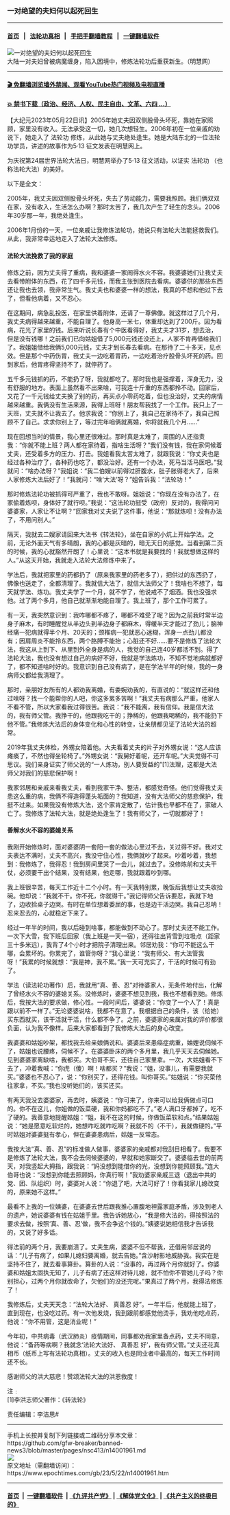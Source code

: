 ### 一对绝望的夫妇何以起死回生
------------------------

#### [首页](https://github.com/gfw-breaker/banned-news3/blob/master/README.md) &nbsp;&nbsp;|&nbsp;&nbsp; [法轮功真相](https://github.com/begood0513/basic/blob/master/README.md)  &nbsp;&nbsp;|&nbsp;&nbsp; [手把手翻墙教程](https://github.com/gfw-breaker/guides/wiki)  &nbsp;&nbsp;|&nbsp;&nbsp; [一键翻墙软件](https://github.com/gfw-breaker/nogfw/blob/master/README.md)  



<div><img alt="一对绝望的夫妇何以起死回生" class="attachment-djy_600_400 size-djy_600_400 wp-post-image" src="https://i.epochtimes.com/assets/uploads/2023/05/id14002049-1212261134452382-600x400.jpg"/>
<div class="caption">
 大陆一对夫妇曾被病魔缠身，陷入困境中，修炼法轮功后重获新生。（明慧网）
</div></div><hr/>

#### [ 🎬  免翻墙浏览墙外禁闻、观看YouTube热门视频及电视直播](https://github.com/gfw-breaker/HelloWorld)

#### [ 💥  禁书下载（政治、经济、人权、民主自由、文革、六四 ...）](https://github.com/gfw-breaker/books/blob/master/README.md)

<div><p>
 【大纪元2023年05月22日讯】2005年她丈夫因双侧股骨头坏死，靠她在家照顾，家里没有收入。无法承受这一切，她几次想轻生。2006年初在一位亲戚的劝说下，她走入了
 <ok href="https://www.epochtimes.com/gb/tag/%E6%B3%95%E8%BD%AE%E5%8A%9F.html">
  法轮功
 </ok>
 修炼，从此她与丈夫绝处逢生。她是大陆东北的一位法轮功学员，讲述的故事作为5‧13 征文发表在明慧网上。
</p>
<p>
 为庆祝第24届世界法轮大法日，明慧网举办了5‧13 征文活动，以证实
 <ok href="https://www.epochtimes.com/gb/tag/%E6%B3%95%E8%BD%AE%E5%8A%9F.html">
  法轮功
 </ok>
 （也称法轮大法）的美好。
</p>
<p>
 以下是全文：
</p>
<p>
 2005年，我丈夫因双侧股骨头坏死，失去了劳动能力，需要我照顾。我们俩双双在家，没有收入，生活怎么办啊？那时太苦了，我几次产生了轻生的念头。2006年30岁那一年，我绝处逢生。
</p>
<p>
 2006年1月份的一天，一位亲戚让我修炼法轮功，她说只有法轮大法能拯救我们。从此，我非常幸运地走入了法轮大法修炼。
</p>
<h4>
 <b>
  法轮大法挽救了我的家庭
 </b>
</h4>
<p>
 修炼之前，因为丈夫得了重病，我和婆婆一家闹得水火不容。我婆婆她们让我丈夫去看带附体的东西，花了四千多元钱，而我主张到医院去看病。婆婆供的那些东西还让我也去领，我非常生气。我丈夫也和婆婆一样的想法，我真的不想和他过下去了，但看他病着，又不忍心。
</p>
<p>
 在这期间，病急乱投医，在家里供着附体，还请了一尊佛像。就这样过了几个月，我丈夫病得越来越重，不能自理了。他身高一米七，体重却达到了200斤。因为看病，花光了家里的钱。后来听说长春有个中医看得好，我丈夫才31岁，想去治，但是没有钱哪！之前我们已向姑姐借了5,000元钱还没还上，人家不肯再借给我们了。我姐姐借给我俩5,000元钱，丈夫才到长春去看病。在那待了二十多天，见点效。但是那个中药伤胃，我丈夫一边吃着胃药，一边吃着治疗股骨头坏死的药。回到家后，他胃疼得坚持不了，就停药了。
</p>
<p>
 五千多元钱抓的药，不能扔了呀，我就都吃了。那时我也是强撑着，浑身无力，没有舒服的地方。表面上虽然看不出来啥，可我连十斤重的东西都拎不动。回家后，又花了一千元钱给丈夫换了别的药，再买点小零药吃着，但也没治好，丈夫的病情越来越重。我俩没有生活来源，我得上班呀！朋友帮我找了一个工作。我只上了一天班，丈夫就不让我去了。他求我说：“你别上了，我自己在家待不了，我自己照顾不了自己。求求你别上了，等过完年咱俩就离婚，你将就我几个月……”
</p>
<p>
 现在回想当时的情景，我心里还很难过。那时真是太难了，周围的人还指责我：“你就不能上班？两人都在家待着，指啥生活呀？”我们没有钱，我在家伺候着丈夫，还受着多方的压力、打击。我姐看我太苦太难了，就跟我说：“你丈夫也是经过各种治疗了，各种药也吃了，都没治好。还有一个办法，死马当活马医吧。”我就问：“啥办法呀？”我姐说：“我二伯嫂以前得过肝腹水，肚子胀得老大了，后来人家修炼大法后好了！”我就问：“啥‘大法’呀？”姐告诉我：“法轮功！”
</p>
<p>
 那时修炼法轮功被抓得可严重了，我也不敢呀。姐姐说：“你现在没有办法了，在家偷着炼呗，身体好了就行呗。”我说：“这法轮功挺受（政府）反对的，我得问问婆婆家，人家让不让啊？”回家我对丈夫说了这件事，他说：“那就炼呗！没有办法了，不用问别人。”
</p>
<p>
 隔天，我就去二嫂家请回来大法书《转法轮》，坐在自家的小炕上开始学法。之前，无论外面天气有多晴朗，我的心都是灰暗的，暗无天日的感觉。当看到第二页的时候，我的心就豁然开朗了！心里说：“这本书就是我要找的！我就想做这样的人。”从这天开始，我就走入法轮大法修炼中来了。
</p>
<p>
 学法后，我就把家里的药都扔了（原来我家里的药老多了），把供过的东西扔了，佛像也送走了，全都清理了。我就信大法了，就信大法师父了！我啥也不想了，每天就学法、炼功。我丈夫学了一个月，就不学了，他说戒不了烟酒。我也没强求他。过了两个多月，他自己就渐渐地能自理了。我上班了，那个工作可累了。
</p>
<p>
 有一天，我突然意识到：我咋哪都不疼了，哪都不难受了呢？因为之前我时常半边身子麻木，有时睡醒觉从半边头到半边身子都麻木，得缓半天才能过了劲儿；脑神经痛一犯病就得半个月、20天的；颈椎病一犯就恶心迷糊，浑身一点劲儿都没有；因肩周炎不能拎东西，两个胳膊不能抬；心脏还不好……要不是修炼了法轮大法，我这从上到下、从里到外全身是病的人，我觉的自己连40岁都活不到。得了法轮大法，我也没有想过自己的病好不好，我就是学法炼功，不知不觉地病就都好了，都不知道啥时好的。我意识到自己没有病了，是在学法半年的时候，我的一身病师父都给我清理了。
</p>
<p>
 那时，亲朋好友所有的人都劝我离婚，有委婉劝我的，有直说的：“就这样还和他过啥呀？找一个能帮你的人吧，你这多累多苦啊！”我丈夫有病那么严重，他家人不看不管，所以大家看我过得很苦。我说：“我不能离，我有信仰。我是信大法的，我有师父管。我挣干的，他跟我吃干的；挣稀的，他跟我喝稀的，我不能扔下他不管。”我修炼大法后的身体变化和心性的转变，让亲朋都见证了法轮大法的超常。
</p>
<p>
 2019年我丈夫体检，外甥女陪着他。大夫看着丈夫的片子对外甥女说：“这人应该瘫痪了，不然也得坐轮椅了。”外甥女说：“我舅好着呢，还开车呢。”大夫觉得不可思议。我们亲身证实了师父说的“一人炼功，别人要受益的”[1]法理，这都是大法师父对我们的慈悲保护啊！
</p>
<p>
 我家邻居和亲戚来看我丈夫，看到我家干净、整洁，都感觉奇怪。他们觉得我丈夫患这么重的病，我俩不得造得蓬头垢面的？我知道，没有大法师父的慈悲保护，我挺不过来。如果我没有修炼大法，这个家肯定散了，估计我也早都不在了，家破人亡了。我修炼了法轮大法，就是绝处逢生了！我有师父了，一切就都好了！
</p>
<h4>
 <b>
  善解水火不容的婆媳关系
 </b>
</h4>
<p>
 我刚开始修炼时，面对婆婆阴一套阳一套的做法心里过不去，关过得不好。我对丈夫表达不满时，丈夫不高兴，我没守住心性，我俩就吵了起来。吵着吵着，我想到：我修炼了，我得忍！我到房间里哭了一会儿，就过去了。没修炼前和丈夫干仗，必须要干出个结果，没有结果，他走哪，我就跟着吵到哪。
</p>
<p>
 我上班很辛苦，每天工作近十二个小时。有一天我特别累，晚饭后我想让丈夫收捡碗。他却说：“我就不干。你不死，你就得干。”我记得师父告诉要忍，我就下地了，边收拾桌子边哭。有时在单位想着委屈的事，也是边干活边哭。我自己忍呐！忍来忍去的，心就稳定下来了。
</p>
<p>
 经过一年半的时间，我以后碰到啥事，都能做到不动心了。那时丈夫还不能工作。一次下大雪，我下班后回家（我上班是一天一宿），还得往出背雪到垃圾点（距家三十多米远），我背了4个小时才把院子清理出来。邻居劝我：“你可不能这么干哪，会累坏的。你累完了，谁管你呀？”我心里说：“我有师父、有大法管我呀！”我累的时候就想：“我是神，我不累。”我一天可充实了，干活的时候可有劲了。
</p>
<p>
 学法（读法轮功著作）后，我就用“真、善、忍”对待婆家人，无条件地付出，化解了曾经水火不容的婆媳关系。没修炼时，婆婆不想见到我，我也不想看到她。修炼后，我按大法的要求做，修心性。一段时间后，婆婆说：“你变了一个人了！真是跟以前不一样了。”无论婆婆说啥，我都不在意了。我根据自己的条件，该（给她）买东西就买，该干活就干活，什么都不争了。之前，婆婆家的亲属对我的评价都很负面，认为我不像样。后来大家都看到了我修炼大法后的身心改变。
</p>
<p>
 我婆婆和姑姐吵架，都找我去给亲娘俩说和。婆婆后来患癌症病重，妯娌说伺候不了，姑姐也说腰疼，伺候不了。在婆婆卧床的两个多月里，我几乎天天去伺候她。见到婆婆家离缺啥，我都买。大伯哥不买，还往自己家里拿。一次，大姑姐看不下去了，冲着我喊：“你虎（傻）啊！啥都买？”我说：“姐，没事儿，有需要我就买。”婆婆也不忍心了，说：“你别买了，还得花钱。叫你哥买。”姑姐说：“你买菜他往家拿，不买。”我也没听她们的，该买还买。
</p>
<p>
 有两天我没去婆婆家，再去时，姨婆说：“你可来了，你来可以给我俩做点可口的。你不在这儿，你姐做的饭菜硬，我和你妈都吃不了。”老人满口牙都掉了，吃不了硬的。我善意地提醒姑姐：“姐，我不在这的时候，你做饭菜软和点。”结果姑姐说：“她是愿意吃软烂的，她想咋吃就咋吃啊？我就不的（不干），我就做硬的。”平时姑姐对婆婆挺有孝心，但在婆婆患病后，姑姐一反常态。
</p>
<p>
 我按大法“真、善、忍”的标准做人做事，婆婆家的亲戚都对我刮目相看了。我要不是修炼了法轮大法，我不会去伺候婆婆的，早就和她家断交了。婆婆临去世的前两天，对我竖起大拇指，跟我说：“妈没想到能借你的光，没想到你能照顾我。”连大伯哥也说：“没想到你能去照顾妈，你真行啊！”我劝婆家亲戚三退（退出中共的党、团、队组织）时，婆婆对人说：“你退了吧，大法可好了！你看我家儿媳改变的，原来她不这样。”
</p>
<p>
 最看不上我的一位姨婆，在婆婆去世后跟我推心置腹地袒露家庭矛盾，涉及到老人的遗产，她说婆婆有钱在姑姐手里。我告诉她放心，“我是修大法的，得按照法的要求去做，按照‘真、善、忍’做，我不会争这个钱的。”姨婆说她相信我才告诉我的，又说了好多话。
</p>
<p>
 得法前的两个月，我要崩溃了。丈夫生病，婆婆不但不帮我，还借用邻居说的话：“儿子有病了，如果儿媳妇要离婚，就去告她。”含沙射影地威胁我。我实在是坚持不住了，就去看事算卦。算卦的人说：“没事的，再过两个月你就好了。你婆婆和姑姐太固执无知了，儿子有病了还这样对待儿媳，就不怕你不管她儿子吗？你别担心，过两个月你就改命了，欠他们的没还完呢。”果真过了两个月，我得法修炼了！
</p>
<p>
 我修炼后，丈夫天天念：“法轮大法好、
 <ok href="https://www.epochtimes.com/gb/tag/%E7%9C%9F%E5%96%84%E5%BF%8D.html">
  真善忍
 </ok>
 好”。一年半后，他就能上班了，直到现在，也没吃过药。有一次他发烧，我到跟前都感觉他烫手，我劝他吃点药，他说：“你不用管，这是消业呢！”
</p>
<p>
 今年初，中共病毒（武汉肺炎）疫情期间，同事都劝我家里备点药，丈夫不同意，他说：“备药等病啊？我就念‘法轮大法好、
 <ok href="https://www.epochtimes.com/gb/tag/%E7%9C%9F%E5%96%84%E5%BF%8D.html">
  真善忍
 </ok>
 好’，我有师父管。”丈夫还花真相币（纸币上写有法轮功真相）。丈夫的收入也是同业者中最高的，每天工作时间还不长。
</p>
<p>
 感谢师父的洪大慈悲！赞颂法轮大法的洪恩救度！
</p>
<p>
 注﹕
 <br/>
 [1]李洪志师父著作：《转法轮》
</p>
<p>
 责任编辑：李洁思#
</p>
</div>
<hr/>
手机上长按并复制下列链接或二维码分享本文章：<br/>
https://github.com/gfw-breaker/banned-news3/blob/master/pages/nsc413/n14001961.md <br/>
<a href='https://github.com/gfw-breaker/banned-news3/blob/master/pages/nsc413/n14001961.md'><img src='https://github.com/gfw-breaker/banned-news3/blob/master/pages/nsc413/n14001961.md.png'/></a> <br/>
原文地址（需翻墙访问）：https://www.epochtimes.com/gb/23/5/22/n14001961.htm


------------------------
#### [首页](https://github.com/gfw-breaker/banned-news3/blob/master/README.md) &nbsp;|&nbsp; [一键翻墙软件](https://github.com/gfw-breaker/nogfw/blob/master/README.md) &nbsp;| [《九评共产党》](https://github.com/gfw-breaker/9ping.md/blob/master/README.md#九评之一评共产党是什么) | [《解体党文化》](https://github.com/gfw-breaker/jtdwh.md/blob/master/README.md) | [《共产主义的终极目的》](https://github.com/gfw-breaker/gczydzjmd.md/blob/master/README.md)


<img src='http://gfw-breaker.win/banned-news3/pages/nsc413/n14001961.md' width='0px' height='0px'/>